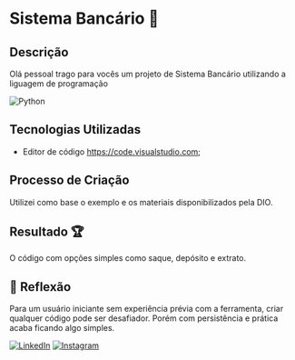 # Sistema Bancário 🏦

## Descrição
Olá pessoal trago para vocês um projeto de Sistema Bancário utilizando a liguagem de programação 	

![Python](https://img.shields.io/badge/python-3670A0?style=for-the-badge&logo=python&logoColor=ffdd54)

## Tecnologias Utilizadas

- Editor de código https://code.visualstudio.com;

## Processo de Criação
Utilizei como base o exemplo e os materiais disponibilizados pela DIO. 

## Resultado 🏆
O código com opções simples como saque, depósito e extrato.


## 💭 Reflexão
Para um usuário iniciante sem experiência prévia com a ferramenta, criar qualquer código pode ser desafiador. Porém com persistência e prática acaba ficando algo simples.

[![LinkedIn](https://img.shields.io/badge/LinkedIn-0077B5?style=for-the-badge&logo=linkedin&logoColor=white)](https://www.linkedin.com/in/robert-fabricio-santos-de-lima-2589512a4/)                                [![Instagram](https://img.shields.io/badge/-Instagram-%23E4405F?style=for-the-badge&logo=instagram&logoColor=white)](https://www.instagram.com/robert_fabricio7/)

